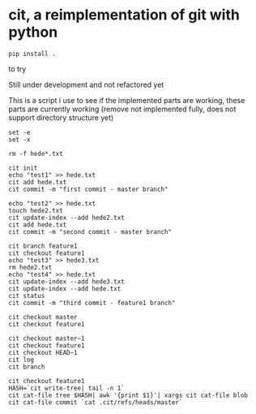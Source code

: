 cit, a reimplementation of git with python
==========================================

```
pip install .
```
to try

Still under development and not refactored yet

This is a script i use to see if the implemented parts are working, these parts are currently working
(remove not implemented fully, does not support directory structure yet)

```
set -e
set -x

rm -f hede*.txt

cit init
echo "test1" >> hede.txt
cit add hede.txt
cit commit -m "first commit - master branch"

echo "test2" >> hede.txt
touch hede2.txt
cit update-index --add hede2.txt
cit add hede.txt
cit commit -m "second commit - master branch"

cit branch feature1
cit checkout feature1
echo "test3" >> hede3.txt
rm hede2.txt
echo "test4" >> hede.txt
cit update-index --add hede3.txt
cit update-index --add hede.txt
cit status
cit commit -m "third commit - feature1 branch"

cit checkout master
cit checkout feature1

cit checkout master~1
cit checkout feature1
cit checkout HEAD~1
cit log
cit branch

cit checkout feature1
HASH=`cit write-tree| tail -n 1`
cit cat-file tree $HASH| awk '{print $1}'| xargs cit cat-file blob
cit cat-file commit `cat .cit/refs/heads/master`
```
